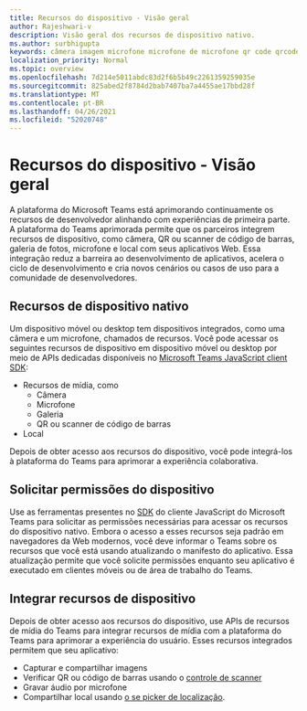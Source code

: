 ```yaml
---
title: Recursos do dispositivo - Visão geral
author: Rajeshwari-v
description: Visão geral dos recursos de dispositivo nativo.
ms.author: surbhigupta
keywords: câmera imagem microfone microfone de microfone qr code qrcode barra de código de barras código de barras de verificação do scanner de localização de mapa de recursos nativos do dispositivo permissões de dispositivo
localization_priority: Normal
ms.topic: overview
ms.openlocfilehash: 7d214e5011abdc83d2f6b5b49c2261359259035e
ms.sourcegitcommit: 825abed2f8784d2bab7407ba7a4455ae17bbd28f
ms.translationtype: MT
ms.contentlocale: pt-BR
ms.lasthandoff: 04/26/2021
ms.locfileid: "52020748"
---
```

# <a name="device-capabilities---overview"></a>Recursos do dispositivo - Visão geral

A plataforma do Microsoft Teams está aprimorando continuamente os recursos de desenvolvedor alinhando com experiências de primeira parte. A plataforma do Teams aprimorada permite que os parceiros integrem recursos de dispositivo, como câmera, QR ou scanner de código de barras, galeria de fotos, microfone e local com seus aplicativos Web. Essa integração reduz a barreira ao desenvolvimento de aplicativos, acelera o ciclo de desenvolvimento e cria novos cenários ou casos de uso para a comunidade de desenvolvedores.

## <a name="native-device-capabilities"></a>Recursos de dispositivo nativo

Um dispositivo móvel ou desktop tem dispositivos integrados, como uma câmera e um microfone, chamados de recursos. Você pode acessar os seguintes recursos de dispositivo em dispositivo móvel ou desktop por meio de APIs dedicadas disponíveis no [Microsoft Teams JavaScript client SDK](/javascript/api/overview/msteams-client?view=msteams-client-js-latest&preserve-view=true):
* Recursos de mídia, como
    * Câmera
    * Microfone
    * Galeria
    * QR ou scanner de código de barras
* Local

Depois de obter acesso aos recursos do dispositivo, você pode integrá-los à plataforma do Teams para aprimorar a experiência colaborativa. 

## <a name="request-device-permissions"></a>Solicitar permissões do dispositivo

Use as ferramentas presentes no [SDK](/javascript/api/overview/msteams-client?view=msteams-client-js-latest&preserve-view=true) do cliente [](native-device-permissions.md) JavaScript do Microsoft Teams para solicitar as permissões necessárias para acessar os recursos do dispositivo nativo. Embora o acesso a esses recursos seja padrão em navegadores da Web modernos, você deve informar o Teams sobre os recursos que você está usando atualizando o manifesto do aplicativo. Essa atualização permite que você solicite permissões enquanto seu aplicativo é executado em clientes móveis ou de área de trabalho do Teams.
 
 ## <a name="integrate-device-capabilities"></a>Integrar recursos de dispositivo

Depois de obter acesso aos recursos do dispositivo, use APIs de recursos de mídia do Teams para integrar recursos de mídia com a plataforma do Teams para aprimorar a experiência do usuário. [](mobile-camera-image-permissions.md) Esses recursos integrados permitem que seu aplicativo:

* Capturar e compartilhar imagens
* Verificar QR ou código de barras usando o [controle de scanner](qr-barcode-scanner-capability.md)
* Gravar áudio por microfone
* Compartilhar local usando [o se picker de localização](location-capability.md).
